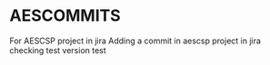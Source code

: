 # AESCOMMITS
For AESCSP project in jira
Adding a commit in aescsp project in jira
checking
test
version test
